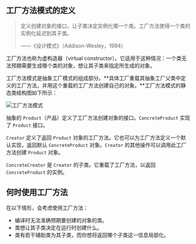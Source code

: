 ## 工厂方法模式的定义

> 定义创建对象的接口，让子类决定实例化哪一个类。工厂方法使得一个类的实例化延迟到其子类。
>
> ——《设计模式》（Addison-Wesley，1994）

工厂方法也称为虚构造器（virtual constructor）。它适用于这种情况：一个类无法预期需要生成哪个类的对象，想让其子类来指定所生成的对象。

工厂方法模式是抽象工厂模式的组成部分。**具体工厂重载其抽象工厂父类中定义的工厂方法，并用这个重载的工厂方法创建自己的对象。**工厂方法模式的静态类结构图如下所示：

![工厂方法模式](https://blog-andy0570-1256077835.cos.ap-shanghai.myqcloud.com/site_Images/090158.png)

抽象的 `Product`（产品）定义了工厂方法创建对象的接口。`ConcreteProduct` 实现了 `Product` 接口。

`Creator` 定义了返回 `Product` 对象的工厂方法。它也可以为工厂方法定义一个默认实现，返回默认 `ConcreteProduct` 对象。`Creator` 的其他操作可以调用此工厂方法创建 `Product` 对象。

`ConcreteCreator` 是 `Creator` 的子类。它重载了工厂方法，以返回 `ConcreteProduct` 的实例。



## 何时使用工厂方法

在以下情形，会考虑使用工厂方法：

* 编译时无法准确预期要创建的对象的类。
* 类想让其子类决定在运行时创建什么。
* 类有若干辅助类为其子类，而你想将返回哪个子类这一信息局部化。



